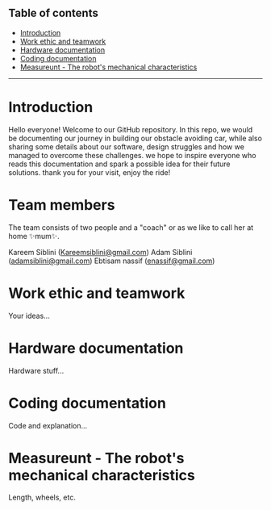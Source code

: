 ## Table of contents

- [Introduction](#Introduction)
- [Work ethic and teamwork](#work-ethic-and-teamwork)
- [Hardware documentation](#hardware-documentation)
- [Coding documentation](#software-documentation)
- [Measureunt - The robot's mechanical characteristics](#measureunt---the-robots-mechanical-characteristics)

---

# Introduction
Hello everyone! 
Welcome to our GitHub repository. In this repo, we would be documenting our journey in building our obstacle avoiding car, while also sharing some details about our software, design struggles and how we managed to overcome these challenges. we hope to inspire everyone who reads this documentation and spark a possible idea for their future solutions. thank you for your visit, enjoy the ride!

# Team members
The team consists of two people and a "coach" or as we like to call her at home ✨mum✨.

Kareem Siblini  (Kareemsiblini@gmail.com)
Adam Siblini  (adamsiblini@gmail.com)
Ebtisam nassif (enassif@gmail.com)

# Work ethic and teamwork
Your ideas...

# Hardware documentation
Hardware stuff...

# Coding documentation
Code and explanation...

# Measureunt - The robot's mechanical characteristics
Length, wheels, etc.
